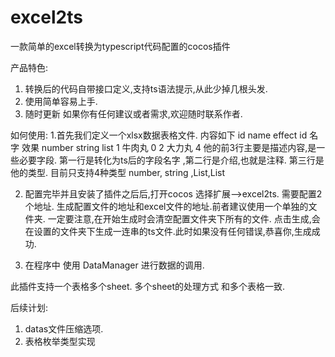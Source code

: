 # excel2ts
一款简单的excel转换为typescript代码配置的cocos插件

产品特色:
1. 转换后的代码自带接口定义,支持ts语法提示,从此少掉几根头发.
2. 使用简单容易上手.
3. 随时更新
如果你有任何建议或者需求,欢迎随时联系作者.

如何使用:
1.首先我们定义一个xlsx数据表格文件. 内容如下
id	    name	   effect
id	    名字	   效果
number	string	 list<number>
1	      牛肉丸	   0
2	      大力丸	   4
他的前3行主要是描述内容,是一些必要字段.  第一行是转化为ts后的字段名字 ,第二行是介绍,也就是注释. 第三行是他的类型.
目前只支持4种类型  number, string ,List<number>,List<string>

2. 配置完毕并且安装了插件之后后,打开cocos 选择扩展-->excel2ts. 需要配置2个地址. 生成配置文件的地址和excel文件的地址.前者建议使用一个单独的文件夹. 一定要注意,在开始生成时会清空配置文件夹下所有的文件.
点击生成,会在设置的文件夹下生成一连串的ts文件.此时如果没有任何错误,恭喜你,生成成功.

3. 在程序中 使用 DataManager 进行数据的调用.

此插件支持一个表格多个sheet. 多个sheet的处理方式 和多个表格一致.

后续计划:
1. datas文件压缩选项.
2. 表格枚举类型实现



